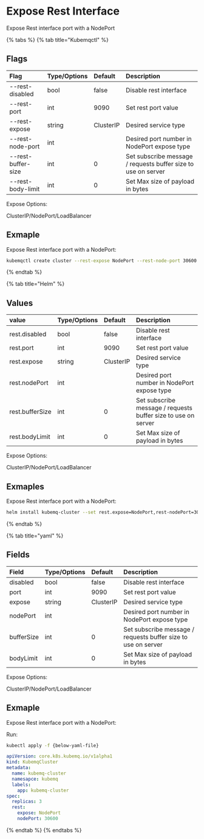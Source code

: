 # Expose Rest Interface

Expose Rest interface port with a NodePort

{% tabs %}
{% tab title="Kubemqctl" %}

## Flags

| Flag       | Type/Options | Default | Description                                                   |
|:-----------|:-------------|:--------|:--------------------------------------------------------------|
| --rest-disabled    | bool         | false        | Disable rest interface                                        |
| --rest-port  | int| 9090 |Set rest port value|
| --rest-expose     | string | ClusterIP| Desired service type                                          |
| --rest-node-port   | int          |         | Desired port number in NodePort expose type                   |
| --rest-buffer-size | int          |   0      | Set subscribe message / requests buffer size to use on server |
| --rest-body-limit  | int          |  0       | Set Max size of payload in bytes                              |

Expose Options:

ClusterIP/NodePort/LoadBalancer

## Exmaple

Expose Rest interface port with a NodePort:

```bash
kubemqctl create cluster --rest-expose NodePort --rest-node-port 30600
```
{% endtab %}

{% tab title="Helm" %}

## Values


| value       | Type/Options | Default | Description                                                   |
|:-----------|:-------------|:--------|:--------------------------------------------------------------|
| rest.disabled    | bool         | false        | Disable rest interface                                        |
| rest.port  | int| 9090 |Set rest port value|
| rest.expose     | string | ClusterIP| Desired service type                                          |
| rest.nodePort   | int          |         | Desired port number in NodePort expose type                   |
| rest.bufferSize | int          |   0      | Set subscribe message / requests buffer size to use on server |
| rest.bodyLimit  | int          |  0       | Set Max size of payload in bytes                              |

Expose Options:

ClusterIP/NodePort/LoadBalancer

## Exmaples

Expose Rest interface port with a NodePort:

```bash
helm install kubemq-cluster --set rest.expose=NodePort,rest-nodePort=30600  -n kubemq kubemq-charts/kubemq
```
{% endtab %}

{% tab title="yaml" %}

## Fields

| Field       | Type/Options | Default | Description                                                   |
|:-----------|:-------------|:--------|:--------------------------------------------------------------|
| disabled    | bool         | false        | Disable rest interface                                        |
| port  | int| 9090 |Set rest port value|
| expose     | string | ClusterIP| Desired service type                                          |
| nodePort   | int          |         | Desired port number in NodePort expose type                   |
| bufferSize | int          |   0      | Set subscribe message / requests buffer size to use on server |
| bodyLimit  | int          |  0       | Set Max size of payload in bytes                              |

Expose Options:

ClusterIP/NodePort/LoadBalancer

## Exmaple

Expose Rest interface port with a NodePort:

Run:

```bash
kubectl apply -f {below-yaml-file}
```

```yaml
apiVersion: core.k8s.kubemq.io/v1alpha1
kind: KubemqCluster
metadata:
  name: kubemq-cluster
  namesapce: kubemq
  labels:
    app: kubemq-cluster
spec:
  replicas: 3
  rest:
    expose: NodePort
    nodePort: 30600
```
{% endtab %}
{% endtabs %}



